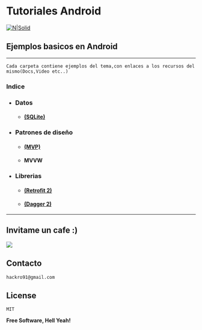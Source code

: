 
# Tutoriales Android

[![N|Solid](https://cfcdnpull-creativefreedoml.netdna-ssl.com/wp-content/uploads/2013/03/00-android-4-0_icons.png)](https://github.com/TutorialesHackro/AndroidTutorials)


Ejemplos basicos  en Android
----

----

    Cada carpeta contiene ejemplos del tema,con enlaces a los recursos del mismo(Docs,Video etc..)

### Indice
  - ### Datos
    - ####  [(SQLite)](https://github.com/TutorialesHackro/AndroidTutorials/tree/master/%23AndroidTutorials_SQLITE/SQLITE1)
  - ###  Patrones de diseño
    - ####  [(MVP)](https://github.com/TutorialesHackro/AndroidTutorials/tree/master/%23AndroidTutorials_MVP)
    - ####  MVVW
  - ###  Librerias
    - ####  [(Retrofit 2)](https://github.com/TutorialesHackro/AndroidTutorials/tree/master/%23AndroidTutorials_Retrofit)
    - ####  [(Dagger 2)](https://github.com/TutorialesHackro/AndroidTutorials/tree/master/%23AndroidTutorials_Dagger2)

----

## Invitame un cafe :)
[![](https://www.paypalobjects.com/en_US/i/btn/btn_donateCC_LG.gif)](https://www.paypal.com/cgi-bin/webscr?cmd=_s-xclick&hosted_button_id=8Z684VNGVFSJA)


## Contacto ##
    hackro91@gmail.com

License
----
    MIT

**Free Software, Hell Yeah!**
